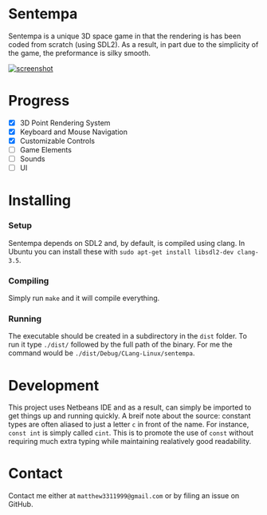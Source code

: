 # Sentempa
Sentempa is a unique 3D space game in that the rendering is has been coded from scratch (using SDL2). As a result, in part due to the simplicity of the game, the preformance is silky smooth.

[![screenshot]][video]

# Progress
 - [x] 3D Point Rendering System
 - [x] Keyboard and Mouse Navigation
 - [x] Customizable Controls
 - [ ] Game Elements
 - [ ] Sounds
 - [ ] UI
 
# Installing

### Setup
Sentempa depends on SDL2 and, by default, is compiled using clang. In Ubuntu you can install these with `sudo apt-get install libsdl2-dev clang-3.5`.

### Compiling
Simply run `make` and it will compile everything. 

### Running
The executable should be created in a subdirectory in the `dist` folder. To run it type `./dist/` followed by the full path of the binary. For me the command would be `./dist/Debug/CLang-Linux/sentempa`.

# Development
This project uses Netbeans IDE and as a result, can simply be imported to get things up and running quickly. A breif note about the source: constant types are often aliased to just a letter `c` in front of the name. For instance, `const int` is simply called `cint`. This is to promote the use of `const` without requiring much extra typing while maintaining realatively good readability.

# Contact
Contact me either at `matthew3311999@gmail.com` or by filing an issue on GitHub.

[screenshot]:https://i.imgbox.com/f3zUlU2a.gif
[video]:https://goo.gl/photos/buxJtu8aByhBFx2z6

